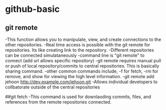 # [](#header-1)github-basic

## [](#header-2)git remote
  -This function allows you to manipulate, view, and create connections to the other repositories. 
  -Real time access is possible with the git remote for repositories. Its like creating link to the repository. 
  -Different repositories can be connected simulataneously
  -command line is "git remote" to connect (add url allows specific repository)
  -git remote requires manual pull or push of local repository/commits to central repositories. This is basically sharing command.
  -other common commands include, -f for fetch, -rm for remove, and show <NAME> for viewing the high level information. 
  -git remote add jehoon http://dev.example.com/jehoon.git
  -Allows individual developers to collbatorate outside of the central repositories

##[](#header-2)git fetch
-This command is used for downlaoding commits, files, and references from the remote repositories connected. 
